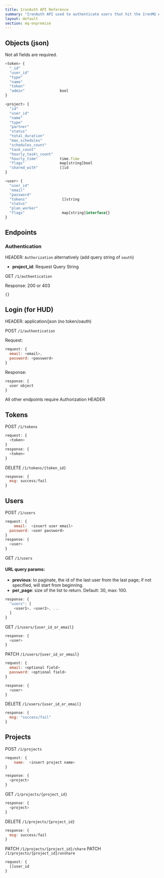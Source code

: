 ```yaml
---
title: IronAuth API Reference
summary: "IronAuth API used to authenticate users that hit the IronMQ API."
layout: default
section: mq-onpremise
---
```


## Objects (json)

Not all fields are required.

```js
<token> {
  "_id"
  "user_id"
  "type"
  "name"
  "token"
  "admin"                bool
}
```



```js
<project> {
  "id"
  "user_id"
  "name"
  "type"
  "partner"
  "status"
  "total_duration"
  "max_schedules"
  "schedules_count"
  "task_count"
  "hourly_task\_count"
  "hourly_time"          time.Time
  "flags"                map[string]bool
  "shared_with"          []id
}
```



```js
<user> {
  "user_id"
  "email"
  "password"
  "tokens"                []string
  "status"
  "plan_worker"
  "flags"                 map[string]interface{}
}
```

## Endpoints

### Authentication

HEADER: `Authorization` alternatively (add query string of `oauth`)

* **project_id**: Request Query String

GET `/1/authentication`

Response: 200 or 403

```js
{}
```

## Login (for HUD)

HEADER: application/json (no token/oauth)

POST `/1/authentication`

Request:

```js
request: {
  email: <email>,
  password: <password>
}
```

Response:

```js
response: {
  user object
}
```

All other endpoints require Authorization HEADER

## Tokens

POST `/1/tokens`

```js
request: {
  <token>
}
response: {
  <token>
}
```

DELETE `/1/tokens/{token_id}`

```js
response: {
  msg: success/fail
}
```

## Users

POST `/1/users`
```js
request: {
    email:  <insert user email>
  password: <user password>
}
response: {
  <user>
}
```

GET `/1/users`

#### URL query params:

 * **previous**: to paginate, the id of the last user from the last page; if not specified, will start from beginning.
 * **per_page**: size of the list to return. Default: 30, max: 100.


```js
response: {
  "users": [
    <user1>, <user2>, ...
  ]
}
```

GET `/1/users/{user_id_or_email}`

```js
response: {
  <user>
}
```

PATCH `/1/users/{user_id_or_email}`

```js
request: {
  email: <optional field>
  password: <optional field>
}

response: {
  <user>
}
```

DELETE `/1/users/{user_id_or_email}`

```js
response: {
  msg: "success/fail"
}
```

## Projects

POST `/1/projects`

```js
request: {
    name:  <insert project name>
}
```

```js
response: {
  <project>
}
```

GET `/1/projects/{project_id}`

```js
response: {
  <project>
}
```

DELETE `/1/projects/{project_id}`

```js
response: {
  msg: success/fail
}
```

PATCH `/1/projects/{project_id}/share`
PATCH `/1/projects/{project_id}/unshare`

```js
request: {
  []user_id
}
```